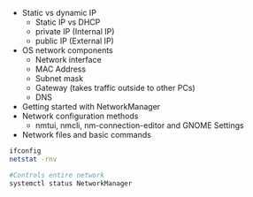 - Static vs dynamic IP
	- Static IP vs DHCP
	- private IP (Internal IP)
	- public IP (External IP)
- OS network components
	- Network interface
	- MAC Address
	- Subnet mask
	- Gateway (takes traffic outside to other PCs)
	- DNS
- Getting started with NetworkManager
- Network configuration methods
	- nmtui, nmcli, nm-connection-editor and GNOME Settings
- Network files and basic commands
```bash
ifconfig
netstat -rnv

#Controls entire network
systemctl status NetworkManager


```